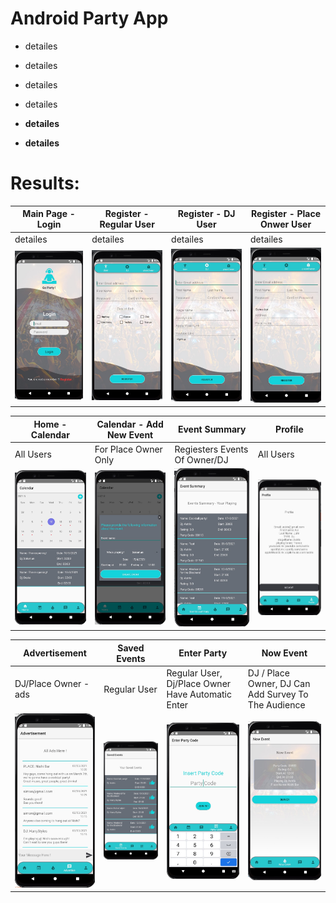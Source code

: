 # Android Party App

- detailes

- detailes

- detailes

- detailes

- **detailes** 

- **detailes**


# Results:

<p align="center">

| Main Page - Login  | Register - Regular User | Register - DJ User | Register - Place Onwer User |
| ------------- | ------------- | ------------- | ------------- |
| detailes  | detailes  | detailes  | detailes  |
| <img src="https://github.com/yonisho52/Android-Party-Project/blob/main/Result%20Images/login.jpg" width="250" >  | <img src="https://github.com/yonisho52/Android-Party-Project/blob/main/Result%20Images/regular-user.jpg" width="250" >  | <img src="https://github.com/yonisho52/Android-Party-Project/blob/main/Result%20Images/dj-user.jpg" width="250" >  | <img src="https://github.com/yonisho52/Android-Party-Project/blob/main/Result%20Images/owner-user.jpg" width="250" >  
</p>

<p align="center">

| Home - Calendar | Calendar - Add New Event | Event Summary | Profile |
| ------------- | ------------- | ------------- | ------------- |
| All Users  | For Place Owner Only  | Regiesters Events Of Owner/DJ  | All Users  |
| <img src="https://github.com/yonisho52/Android-Party-Project/blob/main/Result%20Images/calendar.jpg" width="250" >  | <img src="https://github.com/yonisho52/Android-Party-Project/blob/main/Result%20Images/calendar-add-new-event.jpg" width="250" >  | <img src="https://github.com/yonisho52/Android-Party-Project/blob/main/Result%20Images/event summary.jpg" width="250" >  | <img src="https://github.com/yonisho52/Android-Party-Project/blob/main/Result%20Images/profile.jpg" width="250" >  
</p>


<p align="center">

| Advertisement  | Saved Events | Enter Party | Now Event |
| ------------- | ------------- | ------------- | ------------- |
| DJ/Place Owner - ads  | Regular User  | Regular User, Dj/Place Owner Have Automatic Enter  | DJ / Place Owner, DJ Can Add Survey To The Audience  |
| <img src="https://github.com/yonisho52/Android-Party-Project/blob/main/Result%20Images/ads.jpg" width="250" >  | <img src="https://github.com/yonisho52/Android-Party-Project/blob/main/Result%20Images/saved-event-regular.jpg" width="250" >  | <img src="https://github.com/yonisho52/Android-Party-Project/blob/main/Result%20Images/insert-partCode-regular.jpg" width="250" >  | <img src="https://github.com/yonisho52/Android-Party-Project/blob/main/Result%20Images/now-event-dj.jpg" width="250" >  
</p>


